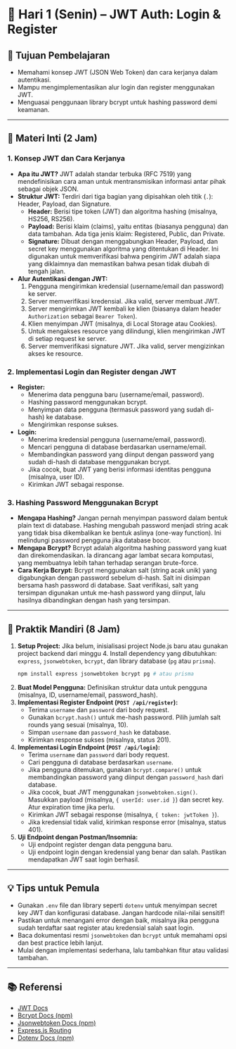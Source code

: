 # 📆 Hari 1 (Senin) – JWT Auth: Login & Register

## 🎯 Tujuan Pembelajaran
- Memahami konsep JWT (JSON Web Token) dan cara kerjanya dalam autentikasi.
- Mampu mengimplementasikan alur login dan register menggunakan JWT.
- Menguasai penggunaan library bcrypt untuk hashing password demi keamanan.

---

## 🧠 Materi Inti (2 Jam)

### 1. Konsep JWT dan Cara Kerjanya
- **Apa itu JWT?** JWT adalah standar terbuka (RFC 7519) yang mendefinisikan cara aman untuk mentransmisikan informasi antar pihak sebagai objek JSON.
- **Struktur JWT:** Terdiri dari tiga bagian yang dipisahkan oleh titik (`.`): Header, Payload, dan Signature.
  - **Header:** Berisi tipe token (JWT) dan algoritma hashing (misalnya, HS256, RS256).
  - **Payload:** Berisi klaim (claims), yaitu entitas (biasanya pengguna) dan data tambahan. Ada tiga jenis klaim: Registered, Public, dan Private.
  - **Signature:** Dibuat dengan menggabungkan Header, Payload, dan secret key menggunakan algoritma yang ditentukan di Header. Ini digunakan untuk memverifikasi bahwa pengirim JWT adalah siapa yang diklaimnya dan memastikan bahwa pesan tidak diubah di tengah jalan.
- **Alur Autentikasi dengan JWT:**
  1. Pengguna mengirimkan kredensial (username/email dan password) ke server.
  2. Server memverifikasi kredensial. Jika valid, server membuat JWT.
  3. Server mengirimkan JWT kembali ke klien (biasanya dalam header `Authorization` sebagai `Bearer Token`).
  4. Klien menyimpan JWT (misalnya, di Local Storage atau Cookies).
  5. Untuk mengakses resource yang dilindungi, klien mengirimkan JWT di setiap request ke server.
  6. Server memverifikasi signature JWT. Jika valid, server mengizinkan akses ke resource.

### 2. Implementasi Login dan Register dengan JWT
- **Register:**
  - Menerima data pengguna baru (username/email, password).
  - Hashing password menggunakan bcrypt.
  - Menyimpan data pengguna (termasuk password yang sudah di-hash) ke database.
  - Mengirimkan response sukses.
- **Login:**
  - Menerima kredensial pengguna (username/email, password).
  - Mencari pengguna di database berdasarkan username/email.
  - Membandingkan password yang diinput dengan password yang sudah di-hash di database menggunakan bcrypt.
  - Jika cocok, buat JWT yang berisi informasi identitas pengguna (misalnya, user ID).
  - Kirimkan JWT sebagai response.

### 3. Hashing Password Menggunakan Bcrypt
- **Mengapa Hashing?** Jangan pernah menyimpan password dalam bentuk plain text di database. Hashing mengubah password menjadi string acak yang tidak bisa dikembalikan ke bentuk aslinya (one-way function). Ini melindungi password pengguna jika database bocor.
- **Mengapa Bcrypt?** Bcrypt adalah algoritma hashing password yang kuat dan direkomendasikan. Ia dirancang agar lambat secara komputasi, yang membuatnya lebih tahan terhadap serangan brute-force.
- **Cara Kerja Bcrypt:** Bcrypt menggunakan salt (string acak unik) yang digabungkan dengan password sebelum di-hash. Salt ini disimpan bersama hash password di database. Saat verifikasi, salt yang tersimpan digunakan untuk me-hash password yang diinput, lalu hasilnya dibandingkan dengan hash yang tersimpan.

---

## 📝 Praktik Mandiri (8 Jam)
1. **Setup Project:** Jika belum, inisialisasi project Node.js baru atau gunakan project backend dari minggu 4. Install dependency yang dibutuhkan: `express`, `jsonwebtoken`, `bcrypt`, dan library database (`pg` atau `prisma`).
   ```bash
   npm install express jsonwebtoken bcrypt pg # atau prisma
   ```
2. **Buat Model Pengguna:** Definisikan struktur data untuk pengguna (misalnya, ID, username/email, password_hash).
3. **Implementasi Register Endpoint (`POST /api/register`):**
   - Terima `username` dan `password` dari body request.
   - Gunakan `bcrypt.hash()` untuk me-hash password. Pilih jumlah salt rounds yang sesuai (misalnya, 10).
   - Simpan `username` dan `password_hash` ke database.
   - Kirimkan response sukses (misalnya, status 201).
4. **Implementasi Login Endpoint (`POST /api/login`):**
   - Terima `username` dan `password` dari body request.
   - Cari pengguna di database berdasarkan `username`.
   - Jika pengguna ditemukan, gunakan `bcrypt.compare()` untuk membandingkan password yang diinput dengan `password_hash` dari database.
   - Jika cocok, buat JWT menggunakan `jsonwebtoken.sign()`. Masukkan payload (misalnya, `{ userId: user.id }`) dan secret key. Atur expiration time jika perlu.
   - Kirimkan JWT sebagai response (misalnya, `{ token: jwtToken }`).
   - Jika kredensial tidak valid, kirimkan response error (misalnya, status 401).
5. **Uji Endpoint dengan Postman/Insomnia:**
   - Uji endpoint register dengan data pengguna baru.
   - Uji endpoint login dengan kredensial yang benar dan salah. Pastikan mendapatkan JWT saat login berhasil.

---

## 💡 Tips untuk Pemula
- Gunakan `.env` file dan library seperti `dotenv` untuk menyimpan secret key JWT dan konfigurasi database. Jangan hardcode nilai-nilai sensitif!
- Pastikan untuk menangani error dengan baik, misalnya jika pengguna sudah terdaftar saat register atau kredensial salah saat login.
- Baca dokumentasi resmi `jsonwebtoken` dan `bcrypt` untuk memahami opsi dan best practice lebih lanjut.
- Mulai dengan implementasi sederhana, lalu tambahkan fitur atau validasi tambahan.

---

## 📚 Referensi
- [JWT Docs](https://jwt.io/introduction/)
- [Bcrypt Docs (npm)](https://www.npmjs.com/package/bcrypt)
- [Jsonwebtoken Docs (npm)](https://www.npmjs.com/package/jsonwebtoken)
- [Express.js Routing](https://expressjs.com/en/guide/routing.html)
- [Dotenv Docs (npm)](https://www.npmjs.com/package/dotenv)